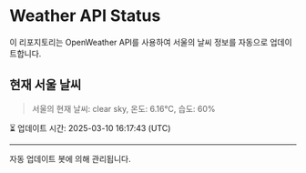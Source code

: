 
# Weather API Status

이 리포지토리는 OpenWeather API를 사용하여 서울의 날씨 정보를 자동으로 업데이트합니다.

## 현재 서울 날씨
> 서울의 현재 날씨: clear sky, 온도: 6.16°C, 습도: 60%

⏳ 업데이트 시간: 2025-03-10 16:17:43 (UTC)

---
자동 업데이트 봇에 의해 관리됩니다.
